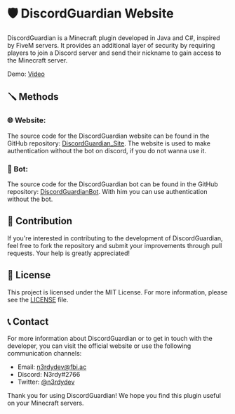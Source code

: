 # 🛡️ DiscordGuardian Website

DiscordGuardian is a Minecraft plugin developed in Java and C#, inspired by FiveM servers. It provides an additional layer of security by requiring players to join a Discord server and send their nickname to gain access to the Minecraft server.


Demo: [Video](https://www.youtube.com/watch?v=0wD__-MK6II)


## 🪛 Methods

### 🌐 Website:

The source code for the DiscordGuardian website can be found in the GitHub repository: [DiscordGuardian_Site](https://github.com/iagof-dev/DiscordGuardian_Site). The website is used to make authentication without the bot on discord, if you do not wanna use it.

### 🤖 Bot:

The source code for the DiscordGuardian bot can be found in the GitHub repository: [DiscordGuardianBot](https://github.com/iagof-dev/DiscordGuardianBot). With him you can use authentication without the bot.

## 🤝 Contribution

If you're interested in contributing to the development of DiscordGuardian, feel free to fork the repository and submit your improvements through pull requests. Your help is greatly appreciated!

## 📜 License

This project is licensed under the MIT License. For more information, please see the [LICENSE](LICENSE) file.

## 📞 Contact

For more information about DiscordGuardian or to get in touch with the developer, you can visit the official website or use the following communication channels:

- Email: [n3rdydev@fbi.ac](mailto:n3rdydev@fbi.ac)
- Discord: N3rdy#2766
- Twitter: [@n3rdydev](https://twitter.com/n3rdydev)

Thank you for using DiscordGuardian! We hope you find this plugin useful on your Minecraft servers.
